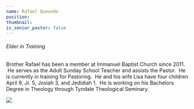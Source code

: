 ```yaml
---
name: Rafael Quevedo
position:
thumbnail:
is_senior_pastor: false
---
```



###### Elder in Training

Brother Rafael has been a member at Immanuel Baptist Church since 2011. &nbsp;He serves as the Adult Sunday School Teacher and assists the Pastor. &nbsp;He is currently in training for Pastoring. &nbsp;He and his wife Lisa have four children April 9, Jr. 5, Josiah 3, and Jedidiah 1. &nbsp;He is working on his Bachelors Degree in Theology through Tyndale Theological Seminary.&nbsp;

![](/uploads/versions/4326---x----3264-4928x---.jpg)